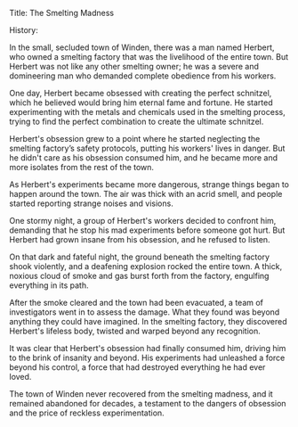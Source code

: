 Title: The Smelting Madness

History:

In the small, secluded town of Winden, there was a man named Herbert, who owned a smelting factory that was the livelihood of the entire town. But Herbert was not like any other smelting owner; he was a severe and domineering man who demanded complete obedience from his workers.

One day, Herbert became obsessed with creating the perfect schnitzel, which he believed would bring him eternal fame and fortune. He started experimenting with the metals and chemicals used in the smelting process, trying to find the perfect combination to create the ultimate schnitzel.

Herbert's obsession grew to a point where he started neglecting the smelting factory’s safety protocols, putting his workers' lives in danger. But he didn't care as his obsession consumed him, and he became more and more isolates from the rest of the town.

As Herbert's experiments became more dangerous, strange things began to happen around the town. The air was thick with an acrid smell, and people started reporting strange noises and visions.

One stormy night, a group of Herbert's workers decided to confront him, demanding that he stop his mad experiments before someone got hurt. But Herbert had grown insane from his obsession, and he refused to listen.

On that dark and fateful night, the ground beneath the smelting factory shook violently, and a deafening explosion rocked the entire town. A thick, noxious cloud of smoke and gas burst forth from the factory, engulfing everything in its path.

After the smoke cleared and the town had been evacuated, a team of investigators went in to assess the damage. What they found was beyond anything they could have imagined. In the smelting factory, they discovered Herbert's lifeless body, twisted and warped beyond any recognition.

It was clear that Herbert's obsession had finally consumed him, driving him to the brink of insanity and beyond. His experiments had unleashed a force beyond his control, a force that had destroyed everything he had ever loved.

The town of Winden never recovered from the smelting madness, and it remained abandoned for decades, a testament to the dangers of obsession and the price of reckless experimentation.